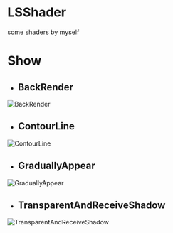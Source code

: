 # LSShader
some shaders by myself
# Show
- ## BackRender
![BackRender](https://raw.githubusercontent.com/liarchgh/LSShader/master/Picture/BackRender.png)
- ## ContourLine
![ContourLine](https://raw.githubusercontent.com/liarchgh/LSShader/master/Picture/ContourLine.png)
- ## GraduallyAppear
![GraduallyAppear](https://raw.githubusercontent.com/liarchgh/LSShader/master/Picture/GraduallyAppear.png)
- ## TransparentAndReceiveShadow
![TransparentAndReceiveShadow](https://raw.githubusercontent.com/liarchgh/LSShader/master/Picture/TransparentAndShadow.png)